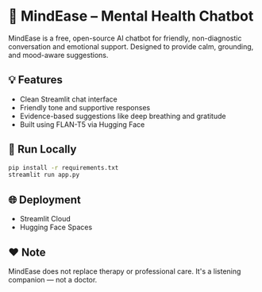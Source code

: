 # 🧠 MindEase – Mental Health Chatbot

MindEase is a free, open-source AI chatbot for friendly, non-diagnostic conversation and emotional support. Designed to provide calm, grounding, and mood-aware suggestions.

## 💡 Features
- Clean Streamlit chat interface
- Friendly tone and supportive responses
- Evidence-based suggestions like deep breathing and gratitude
- Built using FLAN-T5 via Hugging Face

## 🚀 Run Locally
```bash
pip install -r requirements.txt
streamlit run app.py
```

## 🌐 Deployment
- Streamlit Cloud
- Hugging Face Spaces

## ❤️ Note
MindEase does not replace therapy or professional care. It's a listening companion — not a doctor.